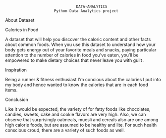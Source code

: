                                     DATA-ANALYTICS
                          Python Data Analytics project
About Dataset 

Calories in Food

A dataset that will help you discover the caloric content and other facts about common foods.
When you use this dataset to understand how your body gets energy out of your favorite meals and snacks,
paying particular attention to the number of calories in food you’ve eaten, you’ll be empowered 
to make dietary choices that never leave you with guilt .

Inspiration

Being a runner & fitness enthusiast I'm concious about the calories I put into my body 
and hence wanted to know the calories that are in each food items.

Conclusion

Like it would be expected, the variety of for fatty foods like chocolates, candies, sweets,
cake and cookie flavors are very high. Also, we can observe that surprisingly oatmeals, muesli
and cereals also are one among high calorie foods, but are assumed to be healthy and lite.
For such health conscious croud, there are a variety of such foods as well.
